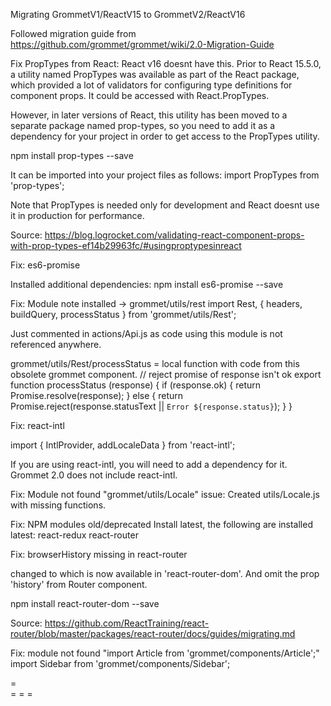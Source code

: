 Migrating GrommetV1/ReactV15 to GrommetV2/ReactV16

Followed migration guide from
https://github.com/grommet/grommet/wiki/2.0-Migration-Guide

Fix PropTypes from React:
React v16 doesnt have this.
Prior to React 15.5.0, a utility named PropTypes was available as part
of the React package, which provided a lot of validators for configuring
type definitions for component props. It could be accessed with React.PropTypes.

However, in later versions of React, this utility has been moved to a separate
package named prop-types, so you need to add it as a dependency for your project
in order to get access to the PropTypes utility.

npm install prop-types --save

It can be imported into your project files as follows:
import PropTypes from 'prop-types';

Note that PropTypes is needed only for development and React doesnt use it in production for performance.

Source: https://blog.logrocket.com/validating-react-component-props-with-prop-types-ef14b29963fc/#usingproptypesinreact

Fix: es6-promise

Installed additional dependencies:
npm install es6-promise --save

Fix: Module note installed -> grommet/utils/rest
import Rest, { headers, buildQuery, processStatus } from 'grommet/utils/Rest';

Just commented in actions/Api.js as code using this module is not referenced anywhere.

grommet/utils/Rest/processStatus = local function with code from this obsolete grommet component.
// reject promise of response isn't ok
export function processStatus (response) {
  if (response.ok) {
    return Promise.resolve(response);
  } else {
    return Promise.reject(response.statusText || `Error ${response.status}`);
  }
}



Fix: react-intl

import { IntlProvider, addLocaleData } from 'react-intl';

If you are using react-intl, you will need to add a dependency for it.
Grommet 2.0 does not include react-intl.

Fix: Module not found "grommet/utils/Locale" issue:
Created utils/Locale.js with missing functions.

Fix: NPM modules old/deprecated
Install latest, the following are installed latest:
react-redux
react-router

Fix: browserHistory missing in react-router

<Router> changed to <BrowserRouter> which is now available in 'react-router-dom'.
And omit the prop 'history' from Router component.

npm install react-router-dom --save

Source: https://github.com/ReactTraining/react-router/blob/master/packages/react-router/docs/guides/migrating.md

Fix: module not found
"import Article from 'grommet/components/Article';"
import Sidebar from 'grommet/components/Sidebar';

<Article> = <Box tag='article'>
<Section> = <Box tag='section'>
<Tiles> = <Box tag='tiles'>
<Tile> = <Box tag='tile'>
<Title> = use Header/Heading
<Sidebar> = <Box tag='sidebar'>

<Heading tag="h3"> = <Heading level=3>

Fix: Missing module Form/ FormFields

V2 doesnt have FormFields so omit this tag from the code. No substitute required.
Form and FormField are available.

Fix:
<Value> not available in V2.

Replace it with grommet-controls/Value

Fix: Missing Grommet ICONs

import Status from 'grommet/components/icons/Status';
import AddIcon from 'grommet/components/icons/base/Add';
import EditIcon from 'grommet/components/icons/base/Edit';

Icons are now in 'grommet-icons'.

Just Replace in import statement with:
grommet/components/icons/ = grommet-icons/icons/

# npm install grommet-icons

<Status value='warning'> = <StatusWarning>
<Add > = <Add>
<Edit > = <Edit>
<Close> = <Close>
<Trash> = <Trash>


With
import AddIcon from 'grommet-icons/icons/Add';



Fix:
import PasswordInput from 'grommet/components/PasswordInput';
import NumberInput from 'grommet/components/NumberInput'

<PasswordInput> = <TextInput type="password" />
<NumberInput> = <TextInput type="number">

Fix:
Module not found List/ ListItem

GrommetV2 List component looks very different. Need code change to use new List component.
But for now, its safe to replace these with simple HTML tags. Have the below code at top of every JS file:

Use below:
const List = props => <Box fill tag='ul' border='top' {...props} />;
const ListItem = props => (  <Box tag='li' border='bottom' pad='small' direction='row' justify='between' {...props}  />);

Or:

List is changed. No ListItem anymore.
Should be like:
        <List
          selectable={true}
          onClickItem={this._onSelect}
          onMore={onMore}>
          data={items}
        </List>

where, items is:

Fix:
import Notification from 'grommet/components/Notification';

Grommet V2 omitted Notification, Meter and other cool components. Dont know why.
However there is 'grommet-controls' that provides these missing components. But this module is from different Author.
From https://github.com/atanasster/grommet-controls

Install this component first:
# npm install grommet-controls

Replace
import Notification from 'grommet/components/Notification';
With
import Notification from 'grommet-controls/dist/components/Notification';

Fix: Module not found
import AnnotatedMeter from 'grommet-addons/components/AnnotatedMeter';

Changed to "Meter" for now. Need to modify this to make it work close to original.

Fix: Module not found
import Search from 'grommet/components/Search';

This component is missing in v2.
Temporarily substituted with <TextInput>

Fix: Module not found
import FilterControl from 'grommet-addons/components/FilterControl';

Omit it for now!

Fix: Module not found
import { getMessage } from 'grommet/utils/Intl';

Fix: Module not found:
import Split from 'grommet/components/Split';

Replace
     <Split flex='left' separator={true}>
With
      <Box tag='split' flex='left' separator={true}>
TODO need testing!

Fix: Module not found:
import LoginForm from 'grommet/components/LoginForm';

Replace with HTML5 tag <form>. TODO Need some improvement here!

Fix: Module not found
import { announcePageLoaded } from 'grommet/utils/Announcer';

TODO Commented for now. Need to find right alternative.


Fix: Babel dependencies

babel-preset-es2015 is deprecated now.
Change:
babel-preset-es2015 -> babel-preset-env

And modify '.babelrc':
From: {
        "presets": [ "es2015", "react" ],
        "plugins": [ "transform-object-rest-spread" ],
        "env": {
          "development": {
            "presets": ["react-hmre"]
          }
        }
      }
To:
{
  "presets": [ "env", "react" ],
  "plugins": [ "transform-object-rest-spread" ],
  "env": {
    "development": {
      "presets": ["react-hmre"]
    }
  }
}
Ref: https://babeljs.io/docs/en/env/


Change:
babel-preset-react-hmre ->

Fix: Changes to webpack.config.babel.js

Change:
import path from 'path';
To:
const path = require('path');

Change:
import webpack from 'webpack';
To:
const webpack = require('webpack');

Change:
import CopyWebpackPlugin from 'copy-webpack-plugin';
To:
const CopyWebpackPlugin = require('copy-webpack-plugin');


Fix: issue with copy-webpack-plugin when building using 'npm run dev':

'npm upgrade' upgraded NPM modules to latest, but copy-webpack-plugin@8.1.1 is not compatible with existing webpack configuration.
So downgrade this version to match with grommet-sample sources.

Make sure the package.json has this particular version of copy-webpack-plugin (the latest one is 8.1.1 which is not compatible):
"copy-webpack-plugin": "^4.0.1",

Fix: UglifyJsPlugin is not supported, use minimize.
  plugins.push(
    new webpack.optimize.UglifyJsPlugin({

Deleted this plugin from webpack.config.babel.js
TODO

Fix: grommet-templates
This is a very old component not updated for latest grommet.
Trying to eliminate this dependency. 3 files have references to this.

Delete this dependency and try.

<IPAddressInput> = local IPAddressInput
Copied IPAddressInput.js to the sources from https://raw.githubusercontent.com/grommet/grommet-templates/master/src/js/components/IPAddressInput.js
and made required changes for Grommet V2.


Fix: Module not found
import App from 'grommet/components/App';

Change:
import App from 'grommet/components/App';
To:
import App from 'grommet/components/Grommet';

Fix: Grommet-cli dependency.

grommet-cli is no more available in GrommetV2. If the build scripts use grommet cli instead of webpack,
then there is need for migration to alternate options.

package.json has script entries that invoke grommet cli.
  "scripts": {
    "test": "grommet check",
    "dev-server": "nodemon ./server/dev",
    "dev": "cross-env PORT=3006 NODE_OPTIONS='--trace-warnings' NODE_ENV=development webpack --config webpack.config.babel.js",
    "dist": "cross-env NODE_ENV=production grommet pack",
    "dist-server": "babel -d ./dist-server ./server -s",
    "start": "npm run dist"
  },

changing:
 "dev": "cross-env PORT=3006 NODE_OPTIONS='--trace-warnings' NODE_ENV=development grommet pack",
to:
 "dev": "cross-env PORT=3006 NODE_ENV=development webpack serve --mode=development --config webpack.config.babel.js",

Note: If you're using webpack-cli 4 or webpack 5, change webpack-dev-server to webpack serve


changing:
    "dist": "cross-env NODE_ENV=production grommet pack",
to:
    "dist": "cross-env NODE_ENV=production webpack",


Fix: babel-loader compatibility with Babel 7.x

Use babel-loader v8 (   "babel-loader": "^8.2.2") when babel version is v7.x


Fix: Module not found 'grommet/components/Search'
This component is missing in GrommetV2

Fix: Module not found 'grommet-addons/components/ListPlaceholder'
Remove the code as temp fix. TODO proper fix.

Fix: Module not found 'grommet-addons/utils/Query'

Commenting the code as temp fix. TODO correct fix.

Fix:
ERROR in ./src/scss/index.scss
Module build failed (from ./node_modules/sass-loader/dist/cjs.js):
TypeError: this.getOptions is not a function
    at Object.loader (/Users/govindavireddi/redefinit/bma-ui/node_modules/sass-loader/dist/index.js:25:24)
 @ ./src/js/index.js 5:0-28
 @ multi ./node_modules/react-dev-utils/webpackHotDevClient.js ./src/js/index.js

src/scss/index.scss has:
@import '~grommet/scss/grommet-core/index';

Removed index.scss and made following changes to index.html
Change:
<link rel="stylesheet" type="text/css" href="/index.css">
To:
<link rel="stylesheet" href="https://fonts.googleapis.com/css?family=Roboto:300,400,500" />

Removed reference to index.scss from src/js/index.js:
import '../scss/index.scss';

Fix: Dependency on deprecated component
import JsonTree from 'react-json-dom';
This is last updated 5 years ago. Time to change it.

Code is:
import JsonTree from 'react-json-dom';
<JsonTree jsonObject={this.state.deployCSV} />

Change to:

import JSONTree from 'react-json-tree'
<JSONTree data={this.state.deployCSV} />


Fix: Error fro the brownse
Error message:
```
Error: Element type is invalid: expected a string (for built-in components) or a class/function (for composite components) but got: undefined. You likely forgot to export your component from the file it's defined in, or you might have mixed up default and named imports.

Check the render method of `Login`.
```
Solution:

Use all import statements like:
import { Box } from 'grommet';
instead of:
import Box from 'grommet/components/Box';

But not for local imports like:
import NavSidebar from './NavSidebar';

***Good reference code for Grommet V2***
https://github.com/cengizcan/react-redux-grommet-boilerplate


Fix:
router object missing
router.push({pathname: '/deploy'})

Solution:
Using connected-react-router and followed instructions from following link to make changes:
https://www.npmjs.com/package/connected-react-router


Fix: Warnings from browser console:
Error in parsing value for ‘-webkit-box-align’.  Declaration dropped

These warnings are due to some issue with Firefox on Centos 7. Not seeing in Chrome.

Fix: Changes in Anchor component in Grommet v2
Replace the component prop 'path' with 'href'.

From:
            <Anchor path="/oneviewappls" icon={<CloseIcon />}
                    a11yTitle={`Close ${this.props.heading} Form`}/>
To:
            <Anchor href="/oneviewappls" icon={<CloseIcon />}
                    a11yTitle={`Close ${this.props.heading} Form`}/>

Fix: history push() for navigation
It turns out that according to the linked github discussions, that version 5.0 of the history package is causing the issue and downgrading to version 4.10.1 solves the problem for me.
```
npm install history@4.10.1
```
Source: https://stackoverflow.com/questions/54315988/connectedrouter-error-could-not-find-router-reducer-in-state-tree-it-must-be-m

Programmatically navigating to pages:
https://dev.to/projectescape/programmatic-navigation-in-react-3p1l
